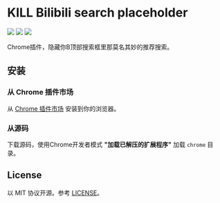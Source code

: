 # KILL Bilibili search placeholder

[![](https://img.shields.io/chrome-web-store/v/iflnekpmkleppkgjkpnfbaiodjffbgma)](https://chromewebstore.google.com/detail/iflnekpmkleppkgjkpnfbaiodjffbgma)
[![](https://img.shields.io/chrome-web-store/stars/iflnekpmkleppkgjkpnfbaiodjffbgma)](https://chromewebstore.google.com/detail/iflnekpmkleppkgjkpnfbaiodjffbgma)
[![](https://img.shields.io/chrome-web-store/users/iflnekpmkleppkgjkpnfbaiodjffbgma)](https://chromewebstore.google.com/detail/iflnekpmkleppkgjkpnfbaiodjffbgma)


Chrome插件，隐藏你B顶部搜索框里那莫名其妙的推荐搜索。

## 安装

### 从 Chrome 插件市场

从 [Chrome 插件市场](https://chromewebstore.google.com/detail/iflnekpmkleppkgjkpnfbaiodjffbgma)
安装到你的浏览器。

### 从源码

下载源码，使用Chrome开发者模式 **"加载已解压的扩展程序"** 加载 `chrome` 目录。

## License

以 MIT 协议开源。参考 [LICENSE](LICENSE)。
